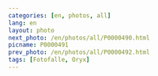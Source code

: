 ```yaml
---
categories: [en, photos, all]
lang: en
layout: photo
next_photo: /en/photos/all/P0000490.html
picname: P0000491
prev_photo: /en/photos/all/P0000492.html
tags: [Fotofalle, Oryx]
---
```

